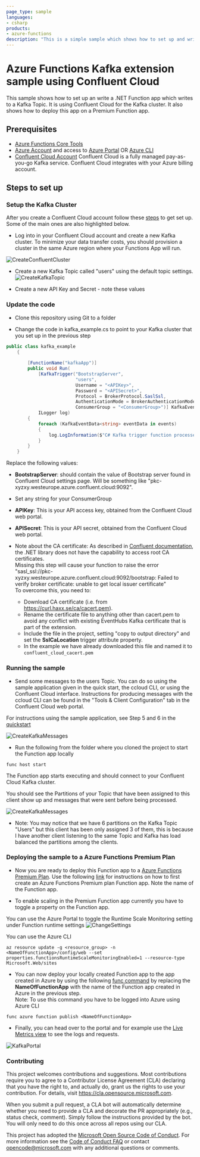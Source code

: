 ```yaml
---
page_type: sample
languages:
- csharp
products:
- azure-functions
description: "This is a simple sample which shows how to set up and write a function app which writes to a kafka topic"
---
```


# Azure Functions Kafka extension sample using Confluent Cloud

<!-- 
Guidelines on README format: https://review.docs.microsoft.com/help/onboard/admin/samples/concepts/readme-template?branch=master

Guidance on onboarding samples to docs.microsoft.com/samples: https://review.docs.microsoft.com/help/onboard/admin/samples/process/onboarding?branch=master

Taxonomies for products and languages: https://review.docs.microsoft.com/new-hope/information-architecture/metadata/taxonomies?branch=master
-->

This sample shows how to set up an write a .NET Function app which writes to a Kafka Topic. It is using Confluent Cloud for the Kafka cluster. It also shows how to deploy this app on a Premium Function app.

## Prerequisites

* [Azure Functions Core Tools](https://docs.microsoft.com/en-us/azure/azure-functions/functions-run-local?tabs=windows%2Ccsharp%2Cbash)
* [Azure Account](https://azure.microsoft.com/en-us/free/) and access to [Azure Portal](https://azure.microsoft.com/en-us/features/azure-portal/) OR [Azure CLI](https://docs.microsoft.com/en-us/cli/azure/get-started-with-azure-cli?view=azure-cli-latest)
* [Confluent Cloud Account](https://azuremarketplace.microsoft.com/en-us/marketplace/apps/confluentinc.confluent-cloud-kafka-service-azure?tab=Overview)
Confluent Cloud is a fully managed pay-as-you-go Kafka service. Confluent Cloud integrates with your Azure billing account.

## Steps to set up 

### Setup the Kafka Cluster 

After you create a Confluent Cloud account follow these [steps](https://docs.confluent.io/current/quickstart/cloud-quickstart/index.html#cloud-quickstart) to get set up. Some of the main ones are also highlighted below.

* Log into in your Confluent Cloud account and create a new Kafka cluster. To minimize your data transfer costs, you should provision a cluster in the same Azure region where your Functions App will run.

![CreateConfluentCluster](https://raw.githubusercontent.com/Azure/azure-functions-kafka-extension-sample-confluent/master/images/kafka-cluster-create-messages.png)

* Create a new Kafka Topic called "users" using the default topic settings.
![CreateKafkaTopic](https://raw.githubusercontent.com/Azure/azure-functions-kafka-extension-sample-confluent/master/images/kafka-new-topic.png)

* Create a new API Key and Secret - note these values


### Update the code 

* Clone this repository using Git to a folder

* Change the code in kafka_example.cs to point to your Kafka cluster that you set up in the previous step
```c#
public class kafka_example
    {
        
        [FunctionName("kafkaApp")]
        public void Run(
            [KafkaTrigger("BootstrapServer",
                          "users",
                          Username = "<APIKey>",
                          Password = "<APISecret>",
                          Protocol = BrokerProtocol.SaslSsl,
                          AuthenticationMode = BrokerAuthenticationMode.Plain,
                          ConsumerGroup = "<ConsumerGroup>")] KafkaEventData<string>[] events,
            ILogger log)
        {
            foreach (KafkaEventData<string> eventData in events)
            {
                log.LogInformation($"C# Kafka trigger function processed a message: {eventData.Value}");
            }
        }
    }
```

Replace the following values:
* **BootstrapServer**: should contain the value of Bootstrap server found in Confluent Cloud settings page. Will be something like "pkc-xyzxy.westeurope.azure.confluent.cloud:9092".<br>
* Set any string for your ConsumerGroup
* **APIKey**: This is your API access key, obtained from the Confluent Cloud web portal.<br>
* **APISecret**: This is your API secret, obtained from the Confluent Cloud web portal.<br>

* Note about the CA certificate: 
As described in [Confluent documentation](https://github.com/confluentinc/examples/tree/5.4.0-post/clients/cloud/csharp#produce-records), the .NET library does not have the capability to access root CA certificates.<br>
Missing this step will cause your function to raise the error "sasl_ssl://pkc-xyzxy.westeurope.azure.confluent.cloud:9092/bootstrap: Failed to verify broker certificate: unable to get local issuer certificate"<br>
To overcome this, you need to:
    - Download CA certificate (i.e. from https://curl.haxx.se/ca/cacert.pem).
    - Rename the certificate file to anything other than cacert.pem to avoid any conflict with existing EventHubs Kafka certificate that is part of the extension.
    - Include the file in the project, setting "copy to output directory" and set the **SslCaLocation** trigger attribute property.     
    - In the example we have already downloaded this file and named it to `confluent_cloud_cacert.pem`  

### Running the sample

* Send some messages to the users Topic. You can do so using the sample application given in the quick start, the ccloud CLI, or using the Confluent Cloud interface. Instructions for producing messages with the ccloud CLI can be found in the "Tools & Client Configuration" tab in the Confluent Cloud web portal.

For instructions using the sample application, see Step 5 and 6 in the [quickstart](https://docs.confluent.io/current/quickstart/cloud-quickstart/index.html#step-5-create-sample-producer)

![CreateKafkaMessages](https://raw.githubusercontent.com/Azure/azure-functions-kafka-extension-sample-confluent/master/images/kafka-cluster-create-messages.png)


* Run the following from the folder where you cloned the project to start the Function app locally

```
func host start
```

The Function app starts executing and should connect to your Confluent Cloud Kafka cluster.<br>

You should see the Partitions of your Topic that have been assigned to this client show up and messages that were sent before being processed.

![CreateKafkaMessages](https://raw.githubusercontent.com/Azure/azure-functions-kafka-extension-sample-confluent/master/images/kafka-func-consume-messages.png)

* Note: You may notice that we have 6 partitions on the Kafka Topic "Users" but this client has been only assigned 3 of them, this is because I have another client listening to the same Topic and Kafka has load balanced the partitions among the clients.

### Deploying the sample to a Azure Functions Premium Plan

* Now you are ready to deploy this Function app to a [Azure Functions Premium Plan](https://docs.microsoft.com/en-us/azure/azure-functions/functions-premium-plan). Use the following [link](https://docs.microsoft.com/en-us/azure/azure-functions/functions-premium-plan#create-a-premium-plan) for instructions on how to first create an Azure Functions Premium plan Function app. Note the name of the Function app.

* To enable scaling in the Premium Function app currently you have to toggle a property on the Function app. 

You can use the Azure Portal to toggle the Runtime Scale Monitoring setting under Function runtime settings
![ChangeSettings](https://raw.githubusercontent.com/Azure/azure-functions-kafka-extension-sample-confluent/master/images/kafka-turn-on-runtime-driven-scaling.png)

You can use the Azure CLI 

```
az resource update -g <resource_group> -n <NameOfFunctionApp>/config/web --set properties.functionsRuntimeScaleMonitoringEnabled=1 --resource-type Microsoft.Web/sites
```

* You can now deploy your locally created Function app to the app created in Azure by using the following [func command](https://docs.microsoft.com/en-us/azure/azure-functions/functions-run-local?tabs=windows%2Ccsharp%2Cbash#publish) by replacing the **NameOfFunctionApp** with the name of the Function app created in Azure in the previous step. <br>
Note: To use this command you have to be logged into Azure using Azure CLI

```
func azure function publish <NameOfFunctionApp>
```

* Finally, you can head over to the portal and for example use the [Live Metrics view](https://docs.microsoft.com/en-us/azure/azure-monitor/app/live-stream) to see the logs and requests.

![KafkaPortal](https://raw.githubusercontent.com/Azure/azure-functions-kafka-extension-sample-confluent/master/images/kafka-function-portal.png)



### Contributing

This project welcomes contributions and suggestions.  Most contributions require you to agree to a
Contributor License Agreement (CLA) declaring that you have the right to, and actually do, grant us
the rights to use your contribution. For details, visit https://cla.opensource.microsoft.com.

When you submit a pull request, a CLA bot will automatically determine whether you need to provide
a CLA and decorate the PR appropriately (e.g., status check, comment). Simply follow the instructions
provided by the bot. You will only need to do this once across all repos using our CLA.

This project has adopted the [Microsoft Open Source Code of Conduct](https://opensource.microsoft.com/codeofconduct/).
For more information see the [Code of Conduct FAQ](https://opensource.microsoft.com/codeofconduct/faq/) or
contact [opencode@microsoft.com](mailto:opencode@microsoft.com) with any additional questions or comments.
